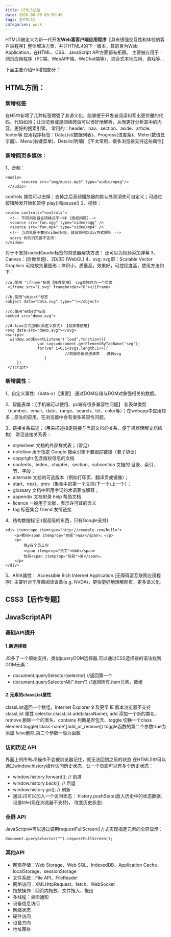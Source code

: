 ```yaml
---
title: HTML5总结
date: 2016-06-08 09:50:49
tags: [HTML5]
categories: work
---
```


HTML5被定义为新一代开发**Web富客户端应用程序**【具有很强交互性和体验的客户端程序】整体解决方案，并非HTML4的下一版本，其前身为Web Application，在HTML、CSS、JavaScript API方面都有拓展。
主要被应用于：网页应用程序（PC端、WebAPP端、WeChat端等）、混合式本地应用、游戏等...

<!-- more -->

下面主要介绍H5增加部分：

## HTML方面：
### 新增标签
在H5中新增了几种标签增强了其语义化，能够便于开发者阅读和写出更优雅的代码，代码如诗；让浏览器或是网络爬虫可以很好地解析，从而更好分析其中的内容，更好的搜索引擎。
常用的：header、nav、section、aside、article、footer等
应用程序标签：DataList(数据列表)、Progress(进度条)、Meter(数值显示器)、Menu(右键菜单)、Details(明细)  【不太常用，很多浏览器支持这些属性】

### 新增网页多媒体：
1、音频：
```
<audio>
       <source src="img/music.mp3" type="audio/mpeg"/>
 </audio>
```
controls 属性可以去掉；去掉之后音频播放器的默认外观消失可自定义；可通过按钮触发开始和暂停 play()和pause()
2、视频：
```
<video controls="controls">
  <!-- 不同浏览器支持格式不一样 (版权问题)-->
  <source src="fun.ogg" type="video/ogg" />
  <source src="fun.mp4" type="video/mp4" />
  <!-- 当浏览器不兼容video标签，就会将他以div方式解析 -->
  sorry 你的浏览器不支持！
</video>
```
对于不支持radio和audio标签的浏览器解决方法：
**<script src="//api.html5media.info/1.2.1/html5media.min.js"></script>**
还可以为视频添加弹幕
3、Canvas：(后做专题)、2D/3D (WebGL)
4、svg:
svg即：Scalable Vector Graphics 可缩放矢量图形；体积小，质量高，效果好，可控程度高，使用方法如下：
```
//a.使用 "iframe"标签【推荐使用】 svg单独作为一个页面
 <iframe src="1.svg" frameborder="0"></iframe>

//b.使用"object"标签
<object data="data.svg" type=""></object>

//c.使用"embed"标签
<embed src="demo.svg">

//d.Ajax方式加载(自定义样式) 【最推荐使用】
<svg data-src="demo.svg"></svg>
<script>
  window.addEventListener('load',function(){
              var svgs=document.getElementByTagName('svg');
              for(var i=0;i<svgs.length;i++){
                          //向服务器发送请求   得到svg
                 }
     })
 </script>
```

### 新增属性：
1、自定义属性:（data-x）【重要】
通过DOM存储与DOM对象强相关的数据。

2、智能表单：【手机端可以使用、pc端有很多兼容性问题】
新表单类型（number、email、date、range、search、tel、color等）；在webapp中应用较多；原生的应用，在浏览器中会有很多兼容性问题。

3、链接关系描述：（用来描述指定链接与当前文档的关系，便于机器理解文档结构）
常见链接关系表：
- stylesheet    文档的外部样式表；（常见）
- nofollow    用于指定 Google 搜索引擎不要跟踪链接（君子协议）
- copyright    包含版权信息的文档
- contents、index、chapter、section、subsection   文档的 目录、索引、节、字段；
- alternate 文档的可选版本（例如打印页、翻译页或镜像）；
- start、next、prev（集合中的第一个文档\下一个\上一个）；
- glossary    文档中所用字词的术语表或解释；
- appendix    文档附录            help    帮助文档
- licence    一般用于文献，表示许可证的含义
- tag    标签集合        friend    友情链接

4、结构数据标记:(很高级的东西，只有Google支持)
```
<div itemscope itemtype="http://example.com/hello">
    <p>我叫<span itemprop="老板">aaa</span>。</p>
    <p>
        我y有个员工叫
        <span itemprop="员工">bbb</span>
        性别<span itemprop="性别">男</span>。
    </p>
</div>
```

5、ARIA属性：
Accessible Rich Internet Application (无障碍富互联网应用程序);
主要针对于屏幕阅读设备(e.g. NVDA)，更快更好地理解网页，更多语义化。


## CSS3【后作专题】


## JavaScriptAPI
### 基础API提升
#### 1.新选择器
JS多了一个原始支持，类似jqueryDOM选择器,可以通过CSS选择器的语法找到DOM元素：
- document.querySelector(selector)      //返回第一个
- document.querySelectorAll(".item")    //返回所有.item元素，数组

#### 2.元素的classList属性
classList返回一个数组，Internet Explorer 9 及更早 IE 版本浏览器不支持 classList 属性
selector.classList.add(className);
add 添加一个新的类名、remove 删除一个的类名、contains 判断是否包含、toggle 切换一个class element.toggle(‘class-name’,[add_or_remove])
toggle函数的第二个参数true为添加 false删除,第二个参数一般为函数

### 访问历史 API
界面上的所有JS操作不会被浏览器记住，就无法回到之前的状态
在HTML5中可以通过window.history操作访问历史状态，让一个页面可以有多个历史状态：
- window.history.forward(); // 前进
- window.history.back(); // 后退
- window.history.go(); // 刷新
- 通过JS可以加入一个访问状态：
 history.pushState(放入历史中的状态数据, 设置title(现在浏览器不支持)， 改变历史状态)

### 全屏 API
JavaScript中可以通过调用requestFullScreen()方式实现指定元素的全屏显示：
```
document.querySelector("").requestFullScreen();
```

### 其他API
- 网页存储：Web Storage、Web SQL、IndexedDB、Application Cache、localStorage、sessionStorage
- 文件系统：File API、FileReader
- 网络访问：XMLHttpRequest、fetch、WebSocket
- 拖放操作：网页内拖放、文件拖入、拖出
- 多线程：桌面通知
- 设备信息访问
- 网络状态
- 硬件访问
- 设备方向
- 地址围栏


